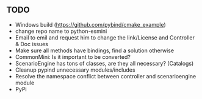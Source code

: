 ## TODO
- Windows build (https://github.com/pybind/cmake_example)
- change repo name to python-esmini
- Email to emil and request him to change the link/License and Controller & Doc issues
- Make sure all methods have bindings, find a solution otherwise
- CommonMini: Is it important to be converted?
- ScenarioEngine has tons of classes, are they all necessary? (Catalogs)
- Cleanup pypind unnecessary modules/includes
- Resolve the namespace conflict between controller and scenarioengine module
- PyPi
